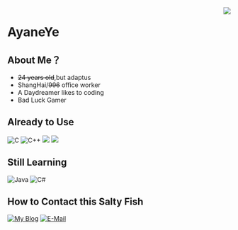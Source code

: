 <img align="right" src="https://github-readme-stats.vercel.app/api?username=AyaneYe&show_icons=true&count_private=true&icon_color=A8B0DB&title_color=A8B0DB" />

# AyaneYe
## About Me？
- ~~24 years old~~,but adaptus
- ShangHai/~~996~~ office worker
- A Daydreamer likes to coding
- Bad Luck Gamer

## Already to Use
![C](https://img.shields.io/badge/-C-FAF0E6?style=flat-square&logo=C&logoColor=FFF)
![C++](https://img.shields.io/badge/-C%2b%2b-87CEEB?style=flat-square&logo=C%2b%2b&logoColor=fff)
![](https://img.shields.io/badge/-HTML5-e34f26?style=flat-square&logo=HTML5&logoColor=fff)
![](https://img.shields.io/badge/-CSS3-359CD6?style=flat-square&logo=CSS3&logoColor=fff)
## Still Learning
![Java](https://img.shields.io/badge/-Java-F08080?style=flat-square&logo=Java&logoColor=fff)
![C#](https://img.shields.io/badge/C%23-%23239120.svg?style=flat-square&logo=c-sharp&logoColor=fff)
## How to Contact this Salty Fish
[![My Blog](https://img.shields.io/badge/-AyaneYe-6495ED?style=flat-square&logo=Bloglovin&logoColor=fff)](https://drbstore.yuameshi.top)
[![E-Mail](https://img.shields.io/badge/-charlottestar@qq.com-7B68EE?style=flat-square&logo=mail.ru&logoColor=white)](mailto:charlottestar@qq.com)

